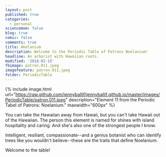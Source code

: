 ```yaml
---
layout: post
published: true
categories:
  - personal
sciencemom: false
blog: true
comic: false
comments: true
title: Noelanium
description: Welcome to the Periodic Table of Patrons Noelanium!
headline: An arborist with Hawaiian roots.
modified: '2018-02-15'
fbimage: patron.011.jpeg
imagefeature: patron.011.jpeg
folder: PeriodicTable
---
```

{% include image.html url="https://raw.github.com/jennyballif/jennyballif.github.io/master/images/PeriodicTable/patron.011.jpeg" description="Element 11 from the Periodic Tabel of Patrons: Noelanium." maxwidth="600px" %}

You can take the Hawaiian away from Hawaii, but you can't take Hawaii out of the Hawaiian. The person this element is named for shines with island hospitality and caring. And she's also one of the strongest people I know.  

Intelligent, resiliant, compassionate--and a genius botanist who can identify trees like you wouldn't believe--these are the traits that define Noelanium. 

Welcome to the table!
